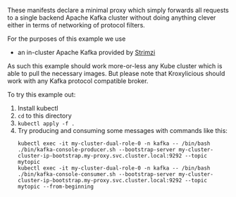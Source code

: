 These manifests declare a minimal proxy which simply forwards all requests to a single backend Apache Kafka cluster without doing anything clever either in terms of networking of protocol filters.

For the purposes of this example we use
* an in-cluster Apache Kafka provided by [Strimzi](https://strimzi.io/)

As such this example should work more-or-less any Kube cluster which is able to pull the necessary images.
But please note that Kroxylicious should work with any Kafka protocol compatible broker.

To try this example out:
1. Install kubectl
2. `cd` to this directory
3. `kubectl apply -f .`
4. Try producing and consuming some messages with commands like this:
   ```
   kubectl exec -it my-cluster-dual-role-0 -n kafka -- /bin/bash ./bin/kafka-console-producer.sh --bootstrap-server my-cluster-cluster-ip-bootstrap.my-proxy.svc.cluster.local:9292 --topic mytopic
   kubectl exec -it my-cluster-dual-role-0 -n kafka -- /bin/bash ./bin/kafka-console-consumer.sh --bootstrap-server my-cluster-cluster-ip-bootstrap.my-proxy.svc.cluster.local:9292 --topic mytopic --from-beginning
   ```
